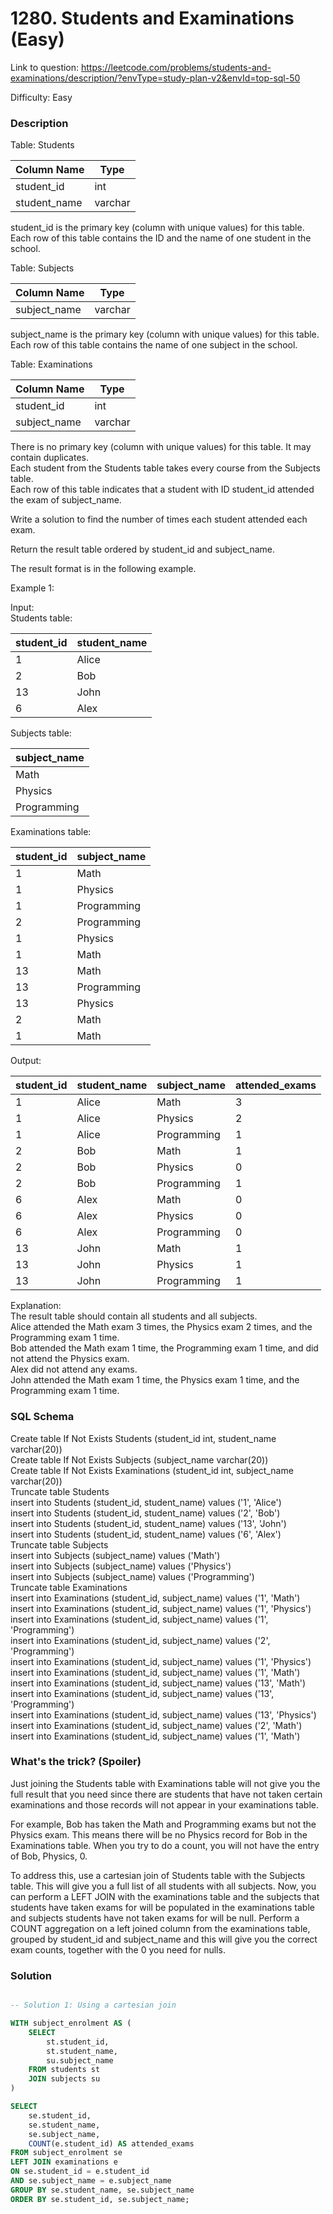# 1280. Students and Examinations (Easy)

Link to question: https://leetcode.com/problems/students-and-examinations/description/?envType=study-plan-v2&envId=top-sql-50

Difficulty: Easy

### Description

Table: Students


| Column Name   | Type    |
|---------------|---------|
| student_id    | int     |
| student_name  | varchar |

student_id is the primary key (column with unique values) for this table.\
Each row of this table contains the ID and the name of one student in the school.
 

Table: Subjects


| Column Name  | Type    |
|--------------|---------|
| subject_name | varchar |

subject_name is the primary key (column with unique values) for this table.\
Each row of this table contains the name of one subject in the school.
 

Table: Examinations


| Column Name  | Type    |
|--------------|---------|
| student_id   | int     |
| subject_name | varchar |

There is no primary key (column with unique values) for this table. It may contain duplicates.\
Each student from the Students table takes every course from the Subjects table.\
Each row of this table indicates that a student with ID student_id attended the exam of subject_name.
 

Write a solution to find the number of times each student attended each exam.

Return the result table ordered by student_id and subject_name.

The result format is in the following example.

 

Example 1:

Input: \
Students table:

| student_id | student_name |
|------------|--------------|
| 1          | Alice        |
| 2          | Bob          |
| 13         | John         |
| 6          | Alex         |

Subjects table:

| subject_name |
|--------------|
| Math         |
| Physics      |
| Programming  |

Examinations table:

| student_id | subject_name |
|------------|--------------|
| 1          | Math         |
| 1          | Physics      |
| 1          | Programming  |
| 2          | Programming  |
| 1          | Physics      |
| 1          | Math         |
| 13         | Math         |
| 13         | Programming  |
| 13         | Physics      |
| 2          | Math         |
| 1          | Math         |

Output: 

| student_id | student_name | subject_name | attended_exams |
|------------|--------------|--------------|----------------|
| 1          | Alice        | Math         | 3              |
| 1          | Alice        | Physics      | 2              |
| 1          | Alice        | Programming  | 1              |
| 2          | Bob          | Math         | 1              |
| 2          | Bob          | Physics      | 0              |
| 2          | Bob          | Programming  | 1              |
| 6          | Alex         | Math         | 0              |
| 6          | Alex         | Physics      | 0              |
| 6          | Alex         | Programming  | 0              |
| 13         | John         | Math         | 1              |
| 13         | John         | Physics      | 1              |
| 13         | John         | Programming  | 1              |

Explanation: \
The result table should contain all students and all subjects.\
Alice attended the Math exam 3 times, the Physics exam 2 times, and the Programming exam 1 time.\
Bob attended the Math exam 1 time, the Programming exam 1 time, and did not attend the Physics exam.\
Alex did not attend any exams.\
John attended the Math exam 1 time, the Physics exam 1 time, and the Programming exam 1 time.

### SQL Schema
Create table If Not Exists Students (student_id int, student_name varchar(20))\
Create table If Not Exists Subjects (subject_name varchar(20))\
Create table If Not Exists Examinations (student_id int, subject_name varchar(20))\
Truncate table Students\
insert into Students (student_id, student_name) values ('1', 'Alice')\
insert into Students (student_id, student_name) values ('2', 'Bob')\
insert into Students (student_id, student_name) values ('13', 'John')\
insert into Students (student_id, student_name) values ('6', 'Alex')\
Truncate table Subjects\
insert into Subjects (subject_name) values ('Math')\
insert into Subjects (subject_name) values ('Physics')\
insert into Subjects (subject_name) values ('Programming')\
Truncate table Examinations\
insert into Examinations (student_id, subject_name) values ('1', 'Math')\
insert into Examinations (student_id, subject_name) values ('1', 'Physics')\
insert into Examinations (student_id, subject_name) values ('1', 'Programming')\
insert into Examinations (student_id, subject_name) values ('2', 'Programming')\
insert into Examinations (student_id, subject_name) values ('1', 'Physics')\
insert into Examinations (student_id, subject_name) values ('1', 'Math')\
insert into Examinations (student_id, subject_name) values ('13', 'Math')\
insert into Examinations (student_id, subject_name) values ('13', 'Programming')\
insert into Examinations (student_id, subject_name) values ('13', 'Physics')\
insert into Examinations (student_id, subject_name) values ('2', 'Math')\
insert into Examinations (student_id, subject_name) values ('1', 'Math')

### What's the trick? (Spoiler)

Just joining the Students table with Examinations table will not give you the full result that you need since there are students that have not taken certain examinations and those records will not appear in your examinations table.

For example, Bob has taken the Math and Programming exams but not the Physics exam. This means there will be no Physics record for Bob in the Examinations table. When you try to do a count, you will not have the entry of Bob, Physics, 0.

To address this, use a cartesian join of Students table with the Subjects table. This will give you a full list of all students with all subjects. Now, you can perform a LEFT JOIN with the examinations table and the subjects that students have taken exams for will be populated in the examinations table and subjects students have not taken exams for will be null. Perform a COUNT aggregation on a left joined column from the examinations table, grouped by student_id and subject_name and this will give you the correct exam counts, together with the 0 you need for nulls.

### Solution

```sql

-- Solution 1: Using a cartesian join

WITH subject_enrolment AS (
    SELECT
        st.student_id,
        st.student_name,
        su.subject_name
    FROM students st
    JOIN subjects su
)

SELECT
    se.student_id,
    se.student_name,
    se.subject_name,
    COUNT(e.student_id) AS attended_exams
FROM subject_enrolment se
LEFT JOIN examinations e
ON se.student_id = e.student_id
AND se.subject_name = e.subject_name
GROUP BY se.student_name, se.subject_name
ORDER BY se.student_id, se.subject_name;
